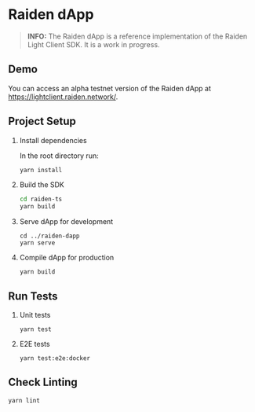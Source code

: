 # Raiden dApp

> **INFO:** The Raiden dApp is a reference implementation of the Raiden Light Client SDK. It is a work in progress.

## Demo

You can access an alpha testnet version of the Raiden dApp at https://lightclient.raiden.network/. 

## Project Setup

1. Install dependencies  

   In the root directory run:

   ```bash
   yarn install
   ```

2. Build the SDK  

   ```bash
   cd raiden-ts
   yarn build
   ```

3. Serve dApp for development  

   ```
   cd ../raiden-dapp
   yarn serve
   ```

4. Compile dApp for production  

   ```
   yarn build
   ```

## Run Tests

1. Unit tests

   ```
   yarn test
   ```

2. E2E tests

   ```
   yarn test:e2e:docker
   ```

## Check Linting

```
yarn lint
```
